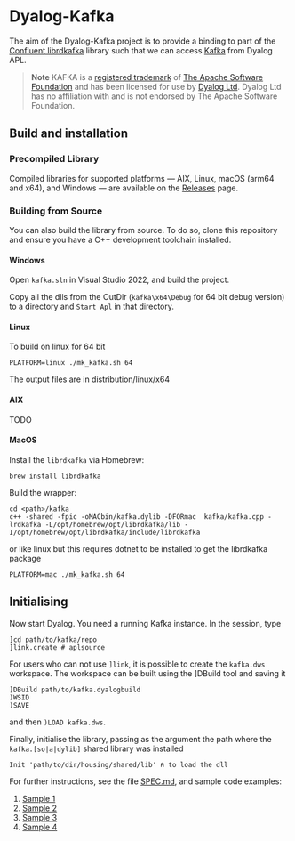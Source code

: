 # Dyalog-Kafka 

The aim of the Dyalog-Kafka project is to provide a binding to part of the [Confluent librdkafka](https://github.com/confluentinc/librdkafka) library such that we can access [Kafka](https://kafka.apache.org/) from Dyalog APL. 

> **Note** KAFKA is a [registered trademark](https://kafka.apache.org/trademark) of [The Apache Software Foundation](https://www.apache.org/) and has been licensed for use by [Dyalog Ltd](https://www.dyalog.com/). Dyalog Ltd has no affiliation with and is not endorsed by The Apache Software Foundation.

## Build and installation

### Precompiled Library
Compiled libraries for supported platforms — AIX, Linux, macOS (arm64 and x64), and Windows — are available on the [Releases](https://github.com/Dyalog/kafka/tags) page.

### Building from Source
You can also build the library from source. To do so, clone this repository and ensure you have a C++ development toolchain installed.

#### Windows

Open `kafka.sln` in Visual Studio 2022, and build the project.

Copy all the dlls from the OutDir (`kafka\x64\Debug` for 64 bit debug version) to a directory and `Start Apl` in that directory.

#### Linux

To build on linux for 64 bit 
```
PLATFORM=linux ./mk_kafka.sh 64
```
The output files are in distribution/linux/x64

#### AIX

TODO

#### MacOS

Install the `librdkafka` via Homebrew:
```
brew install librdkafka
```
Build the wrapper:
```
cd <path>/kafka
c++ -shared -fpic -oMACbin/kafka.dylib -DFORmac  kafka/kafka.cpp -lrdkafka -L/opt/homebrew/opt/librdkafka/lib -I/opt/homebrew/opt/librdkafka/include/librdkafka
```

or like linux but this requires dotnet to be installed to get the librdkafka package

```
PLATFORM=mac ./mk_kafka.sh 64
```


## Initialising

Now start Dyalog. You need a running Kafka instance. In the session, type

```apl
]cd path/to/kafka/repo
]link.create # aplsource
```

For users who can not use `]link`, it is possible to create the `kafka.dws` workspace.
The workspace can be built using the ]DBuild tool and saving it
```apl
]DBuild path/to/kafka.dyalogbuild
)WSID 
)SAVE
```
and then `)LOAD kafka.dws`.

Finally, initialise the library, passing as the argument the path where the `kafka.[so|a|dylib]` shared library was installed
```apl
Init 'path/to/dir/housing/shared/lib' ⍝ to load the dll
```

For further instructions, see the file [SPEC.md](SPEC.md), and sample code examples:

1. [Sample 1](aplsource/Sample.aplf)
2. [Sample 2](aplsource/Sample2.aplf)
3. [Sample 3](aplsource/Sample3.aplf)
4. [Sample 4](aplsource/Sample4.aplf)
